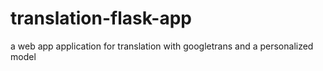 # translation-flask-app
a web app application for translation with googletrans and a personalized model

